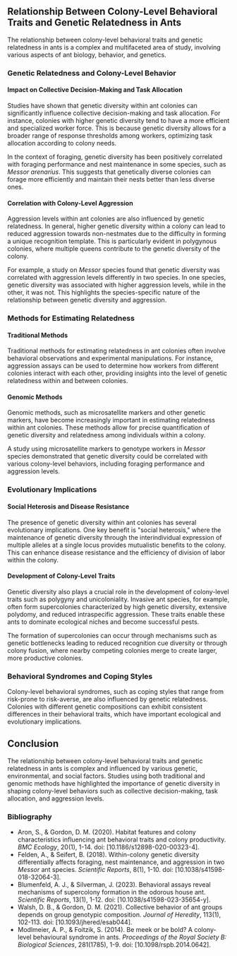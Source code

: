 ## Relationship Between Colony-Level Behavioral Traits and Genetic Relatedness in Ants

The relationship between colony-level behavioral traits and genetic relatedness in ants is a complex and multifaceted area of study, involving various aspects of ant biology, behavior, and genetics.

### Genetic Relatedness and Colony-Level Behavior

#### Impact on Collective Decision-Making and Task Allocation

Studies have shown that genetic diversity within ant colonies can significantly influence collective decision-making and task allocation. For instance, colonies with higher genetic diversity tend to have a more efficient and specialized worker force. This is because genetic diversity allows for a broader range of response thresholds among workers, optimizing task allocation according to colony needs.

In the context of foraging, genetic diversity has been positively correlated with foraging performance and nest maintenance in some species, such as *Messor arenarius*. This suggests that genetically diverse colonies can forage more efficiently and maintain their nests better than less diverse ones.

#### Correlation with Colony-Level Aggression

Aggression levels within ant colonies are also influenced by genetic relatedness. In general, higher genetic diversity within a colony can lead to reduced aggression towards non-nestmates due to the difficulty in forming a unique recognition template. This is particularly evident in polygynous colonies, where multiple queens contribute to the genetic diversity of the colony.

For example, a study on *Messor* species found that genetic diversity was correlated with aggression levels differently in two species. In one species, genetic diversity was associated with higher aggression levels, while in the other, it was not. This highlights the species-specific nature of the relationship between genetic diversity and aggression.

### Methods for Estimating Relatedness

#### Traditional Methods

Traditional methods for estimating relatedness in ant colonies often involve behavioral observations and experimental manipulations. For instance, aggression assays can be used to determine how workers from different colonies interact with each other, providing insights into the level of genetic relatedness within and between colonies.

#### Genomic Methods

Genomic methods, such as microsatellite markers and other genetic markers, have become increasingly important in estimating relatedness within ant colonies. These methods allow for precise quantification of genetic diversity and relatedness among individuals within a colony.

A study using microsatellite markers to genotype workers in *Messor* species demonstrated that genetic diversity could be correlated with various colony-level behaviors, including foraging performance and aggression levels.

### Evolutionary Implications

#### Social Heterosis and Disease Resistance

The presence of genetic diversity within ant colonies has several evolutionary implications. One key benefit is "social heterosis," where the maintenance of genetic diversity through the interindividual expression of multiple alleles at a single locus provides mutualistic benefits to the colony. This can enhance disease resistance and the efficiency of division of labor within the colony.

#### Development of Colony-Level Traits

Genetic diversity also plays a crucial role in the development of colony-level traits such as polygyny and unicoloniality. Invasive ant species, for example, often form supercolonies characterized by high genetic diversity, extensive polydomy, and reduced intraspecific aggression. These traits enable these ants to dominate ecological niches and become successful pests.

The formation of supercolonies can occur through mechanisms such as genetic bottlenecks leading to reduced recognition cue diversity or through colony fusion, where nearby competing colonies merge to create larger, more productive colonies.

### Behavioral Syndromes and Coping Styles

Colony-level behavioral syndromes, such as coping styles that range from risk-prone to risk-averse, are also influenced by genetic relatedness. Colonies with different genetic compositions can exhibit consistent differences in their behavioral traits, which have important ecological and evolutionary implications.

## Conclusion

The relationship between colony-level behavioral traits and genetic relatedness in ants is complex and influenced by various genetic, environmental, and social factors. Studies using both traditional and genomic methods have highlighted the importance of genetic diversity in shaping colony-level behaviors such as collective decision-making, task allocation, and aggression levels.

### Bibliography

- Aron, S., & Gordon, D. M. (2020). Habitat features and colony characteristics influencing ant behavioral traits and colony productivity. *BMC Ecology*, 20(1), 1-14. doi: [10.1186/s12898-020-00323-4].
- Felden, A., & Seifert, B. (2018). Within-colony genetic diversity differentially affects foraging, nest maintenance, and aggression in two *Messor* ant species. *Scientific Reports*, 8(1), 1-10. doi: [10.1038/s41598-018-32064-3].
- Blumenfeld, A. J., & Silverman, J. (2023). Behavioral assays reveal mechanisms of supercolony formation in the odorous house ant. *Scientific Reports*, 13(1), 1-12. doi: [10.1038/s41598-023-35654-y].
- Walsh, D. B., & Gordon, D. M. (2021). Collective behavior of ant groups depends on group genotypic composition. *Journal of Heredity*, 113(1), 102-113. doi: [10.1093/jhered/esab044].
- Modlmeier, A. P., & Foitzik, S. (2014). Be meek or be bold? A colony-level behavioural syndrome in ants. *Proceedings of the Royal Society B: Biological Sciences*, 281(1785), 1-9. doi: [10.1098/rspb.2014.0642].